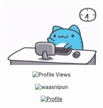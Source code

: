 <div align="center" width="50">
   <img src="https://github.com/waasnipun/waasnipun/blob/21b3b2090e669db3bfc7c2e0a3121f653c4ab76b/happy-cat-working-on-computer-cartoon-c2cinzv2rijwf3en.gif" data-canonical src="https://github.com/waasnipun/waasnipun/blob/21b3b2090e669db3bfc7c2e0a3121f653c4ab76b/happy-cat-working-on-computer-cartoon-c2cinzv2rijwf3en.gif" width="250" height="160" /> 
</br>
  
  ![Profile Views](https://komarev.com/ghpvc/?username=waasnipun&color=blue)

   <!-- <a href="https://waasnipun.github.io"><strong>Explore my portfolio »</strong></a> -->
  
  <p><img align="center" src="https://github-readme-streak-stats.herokuapp.com/?user=waasnipun" alt="waasnipun" width="450"/></p> 
  <a href="https://github.com/waasnipun">
    <img alt="Profile" align="center" width="450" src="https://github-readme-stats.vercel.app/api?username=waasnipun&count_private=true&show_icons=true&custom_title=My%20Github%20Statistics&include_all_commits=true" />
  </a>
</div>
<!--
## Technologies & Tools

![](https://img.shields.io/badge/Code-Python-informational?style=flat&logo=python&logoColor=white&color=2bbc8a)
![](https://img.shields.io/badge/Code-Java-informational?style=flat&logo=java&logoColor=white&color=2bbc8a)
![](https://img.shields.io/badge/Code-Cpp-informational?style=flat&logo=c&logoColor=white&color=2bbc8a)
![](https://img.shields.io/badge/Framework-Flutter-informational?style=flat&logo=flutter&logoColor=white&color=2bbc8a)
![](https://img.shields.io/badge/Framework-Firebase-informational?style=flat&logo=firebase&logoColor=white&color=2bbc8a)
![](https://img.shields.io/badge/Cloud-AWS-informational?style=flat&logo=amazon-aws&logoColor=white&color=2bbc8a)
![](https://img.shields.io/badge/DevOps-Docker-informational?style=flat&logo=docker&logoColor=white&color=2bbc8a)
![](https://img.shields.io/badge/Version-GitHub-informational?style=flat&logo=github&logoColor=white&color=2bbc8a)
![](https://img.shields.io/badge/Editor-VSCode-informational?style=flat&logo=visual-studio-code&logoColor=white&color=2bbc8a)
![](https://img.shields.io/badge/Editor-Vim-informational?style=flat&logo=vim&logoColor=white&color=2bbc8a)

[twitter]: https://twitter.com/nipun_waas
[linkedin]: https://linkedin.com/in/nipun-waas -->
